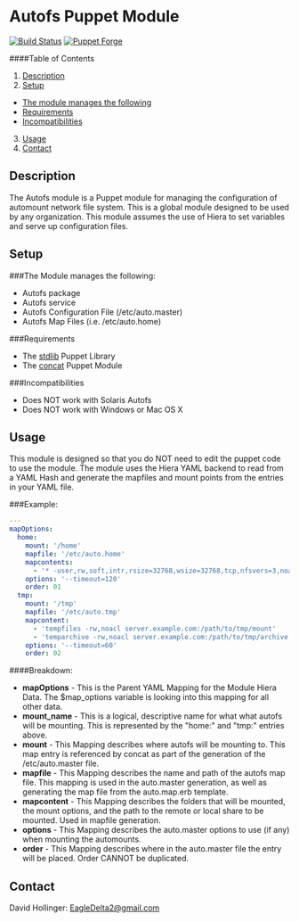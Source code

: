 Autofs Puppet Module
====================

[![Build Status](https://travis-ci.org/EagleDelta2/autofs-puppet.svg?branch=master)](https://travis-ci.org/EagleDelta2/autofs-puppet)
[![Puppet Forge](https://img.shields.io/puppetforge/v/EagleDelta2/autofs.svg)](https://forge.puppetlabs.com/EagleDelta2/autofs)

####Table of Contents
1. [Description](#description)
2. [Setup](#setup)
  * [The module manages the following](#the-module-manages-the-following)
  * [Requirements](#requirements)
  * [Incompatibilities](#incompatibilities)
3. [Usage](#usage)
4. [Contact](#contact)

Description
-----------
The Autofs module is a Puppet module for managing the configuration of automount
network file system. This is a global module designed to be used by any
organization. This module assumes the use of Hiera to set variables and serve up
configuration files.

Setup
-----
###The Module manages the following:
* Autofs package
* Autofs service
* Autofs Configuration File (/etc/auto.master)
* Autofs Map Files (i.e. /etc/auto.home)

###Requirements

* The [stdlib](https://forge.puppetlabs.com/puppetlabs/stdlib) Puppet Library
* The [concat](https://github.com/puppetlabs/puppetlabs-concat) Puppet Module

###Incompatibilities

* Does NOT work with Solaris Autofs
* Does NOT work with Windows or Mac OS X

Usage
-----

This module is designed so that you do NOT need to edit the puppet code to use
the module. The module uses the Hiera YAML backend to read from a YAML Hash and
generate the mapfiles and mount points from the entries in your YAML file.

###Example:

```yaml
---
mapOptions:
  home:
    mount: '/home'
    mapfile: '/etc/auto.home'
    mapcontents: 
      - '* -user,rw,soft,intr,rsize=32768,wsize=32768,tcp,nfsvers=3,noacl server.example.com:/path/to/home/shares'
    options: '--timeout=120'
    order: 01
  tmp:
    mount: '/tmp'
    mapfile: '/etc/auto.tmp'
    mapcontent: 
      - 'tempfiles -rw,noacl server.example.com:/path/to/tmp/mount'
      - 'temparchive -rw,noacl server.example.com:/path/to/tmp/archive'
    options: '--timeout=60'
    order: 02
```

####Breakdown:
* **mapOptions** - This is the Parent YAML Mapping for the Module Hiera Data.
The $map_options variable is looking into this mapping for all other data.
* **mount_name** - This is a logical, descriptive name for what what autofs will be
mounting. This is represented by the "home:" and "tmp:" entries above.
* **mount** - This Mapping describes where autofs will be mounting to. This map
entry is referenced by concat as part of the generation of the /etc/auto.master
file.
* **mapfile** - This Mapping describes the name and path of the autofs map file.
This mapping is used in the auto.master generation, as well as generating the map
file from the auto.map.erb template.
* **mapcontent** - This Mapping describes the folders that will be mounted, the
mount options, and the path to the remote or local share to be mounted. Used in
mapfile generation.
* **options** - This Mapping describes the auto.master options to use (if any)
when mounting the automounts.
* **order** - This Mapping describes where in the auto.master file the entry will
be placed. Order CANNOT be duplicated.

Contact
-------

David Hollinger: [EagleDelta2@gmail.com](mailto:EagleDelta2@gmail.com)
